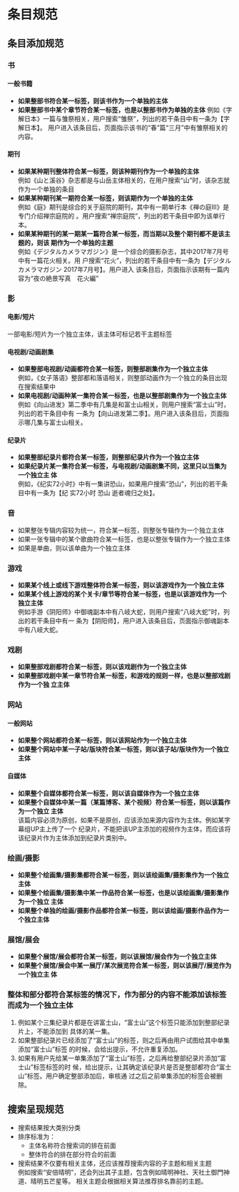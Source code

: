 # 条目规范


## 条目添加规范

### 书
#### 一般书籍
* **如果整部书符合某一标签，则该书作为一个单独的主体**  
* **如果整部书中某个章节符合某一标签，也是以整部书作为单独的主体**
例如《字解日本》一篇与雏祭相关，用户搜索“雏祭”，列出的若干条目中有一条为【字解日本】。
用户进入该条目后，页面指示该书的“春”篇“三月”中有雏祭相关的内容。

#### 期刊
* **如果某种期刊整体符合某一标签，则该种期刊作为一个单独的主体**  
例如《山と溪谷》杂志都是与山岳主体相关的，在用户搜索“山”时，该杂志就作为一个单独的条目
* **如果某种期刊某一期符合某一标签，则该期作为一个单独的主体**  
例如《庭》期刊是综合的关于庭院的期刊，其中有一期单行本《禅の庭III》是专门介绍禅宗庭院的
。用户搜索“禅宗庭院”，列出的若干条目中即为该单行本。
* **如果某种期刊的某一期某一篇符合某一标签，而当期以及整个期刊都不是该主题的，则该
期作为一个单独的主题**  
例如《デジタルカメラマガジン》是一个综合的摄影杂志，其中2017年7月号中有一篇花火相关。用
户搜索“花火”，列出的若干条目中有一条为【デジタルカメラマガジン 2017年7月号】。用户进入
该条目后，页面指示该期有一篇内容为“夜の絶景写真　花火編”


### 影
#### 电影/短片
一部电影/短片为一个独立主体，该主体可标记若干主题标签

#### 电视剧/动画剧集
* **如果整部电视剧/动画都符合某一标签，则整部剧集作为一个独立主体**  
例如，《女子落语》整部都和落语相关，则整部动画作为一个独立的条目出现在搜索结果中
* **如果电视剧/动画种某一集符合某一标签，也是以整部剧集作为一个独立主体**  
例如《向山进发》第二季中有几集是和富士山相关，则用户搜索“富士山”时，列出的若干条目中有
一条为【向山进发第二季】。用户进入该条目后，页面指示哪几集与富士山相关。

#### 纪录片
* **如果整部纪录片都符合某一标签，则整部纪录片作为一个独立主体**  
* **如果纪录片某一集符合某一标签，与电视剧/动画剧集不同，这里只以当集为一个独立主
体**  
例如，《纪实72小时》中有一集讲恐山，如果用户搜索“恐山”，列出的若干条目中有一条为【纪
实72小时 恐山 逝者魂归之处】。


### 音
* 如果整张专辑内容较为统一，符合某一标签，则整张专辑作为一个独立主体
* 如果一张专辑中的某个歌曲符合某一标签，也是以整张专辑作为一个独立主体
* 如果是单曲，则以该单曲为一个独立主体


### 游戏
* **如果某个线上或线下游戏整体符合某一标签，则以该游戏作为一个独立主体**
* **如果某个线上游戏的某个关卡/章节等符合某一标签，也是以该游戏作为一个独立主体**  
例如手游《阴阳师》中御魂副本中有八岐大蛇，则用户搜索“八岐大蛇”时，列出的若干条目中有一
条为【阴阳师】，用户进入该条目后，页面指示御魂副本中有八岐大蛇。


### 戏剧
* **如果整部戏剧都符合某一标签，则以该戏剧作为一个独立主体**
* **如果整部戏剧中某一章节符合某一标签，和游戏的规则一样，也是以整部戏剧作为一个独
立主体**


### 网站
#### 一般网站
* **如果整个网站都符合某一标签，则以该网站作为一个独立主体**
* **如果整个网站中某一子站/版块符合某一标签，则以该子站/版块作为一个独立主体**

#### 自媒体
* **如果整个自媒体都符合某一标签，则以该自媒体作为一个独立主体**
* **如果整个自媒体中某一篇（某篇博客、某个视频）符合某一标签，则以该篇作为一个独立
主体**  
该篇内容必须为原创，如果不是原创，应该添加来源内容作为主体。例如某字幕组UP主上传了一个
纪录片，不能把该UP主添加的视频作为主体，而应该将该纪录片作为主体添加到纪录片类别中。


### 绘画/摄影
* **如果整个绘画集/摄影集都符合某一标签，则以该绘画集/摄影集作为一个独立主体**
* **如果整个绘画集/摄影集中某一作品符合某一标签，也是以该绘画集/摄影集作为一个独立
主体**
* **如果整个单独的绘画/摄影作品都符合某一标签，则以该绘画/摄影作品作为一个独立主体**


### 展馆/展会
* **如果整个展馆/展会都符合某一标签，则以该展馆/展会作为一个独立主体**
* **如果整个展馆/展会中某一展厅/某次展览符合某一标签，则以该展厅/展览作为一个独立主
体**


### 整体和部分都符合某标签的情况下，作为部分的内容不能添加该标签而成为一个独立主体
1. 例如某个三集纪录片都是在讲富士山，“富士山”这个标签只能添加到整部纪录片上，不能添加到
具体的某一集。
2. 如果整部纪录片已经添加了“富士山”的标签，则之后再由用户试图给其中单集添加“富士山”标签
的时候，会给出提示，不允许重复添加。
3. 如果有用户先给某一单集添加了“富士山”标签，之后再给整部纪录片添加“富士山”标签标签的时
候，给出提示，让其确定该纪录片是否是整部都符合“富士山”标签。用户确定整部添加后，审核通
过之后之前单集添加的标签会被删除。


## 搜索呈现规范
* 搜索结果按大类别分类
* 排序标准为：
    * 主体名称符合搜索词的排在前面
    * 整体符合的排在部分符合的前面
* 搜索结果不仅要有相关主体，还应该推荐搜索内容的子主题和相关主题  
例如搜索“安倍晴明”，还会列出其子主题，包含例如晴明神社、天社土御門神道、晴明五芒星等。
相关主题会根据相关算法推荐排名靠前的主题。
